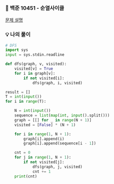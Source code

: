 ### 📌 백준 10451 - 순열사이클
<a href='https://www.acmicpc.net/problem/10451'>문제 설명</a>

### 💡 나의 풀이

```python
# DFS
import sys
input = sys.stdin.readline

def dfs(graph, v, visited):
    visited[v] = True
    for i in graph[v]:
        if not visited[i]:
            dfs(graph, i, visited)

result = []
T = int(input())
for i in range(T):

    N = int(input())
    sequence = list(map(int, input().split()))
    graph = [[] for _ in range(N + 1)]
    visited = [False] * (N + 1)

    for i in range(1, N + 1):
        graph[i].append(i)
        graph[i].append(sequence[i - 1])

    cnt = 0
    for j in range(1, N + 1):
        if not visited[j]:
            dfs(graph, j, visited)
            cnt += 1
    print(cnt)
```